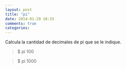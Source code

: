 ```yaml
---
layout: post
title: "pi"
date: 2014-01-29 18:33
comments: true
categories: 
---
```

Calcula la cantidad de decimales de pi que se le indique.

>$ pi 100

>$ pi 1000

